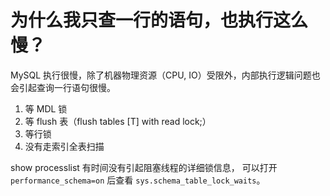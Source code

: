 # 为什么我只查一行的语句，也执行这么慢？

MySQL 执行很慢，除了机器物理资源（CPU, IO）受限外，内部执行逻辑问题也会引起查询一行语句很慢。

1. 等 MDL 锁
1. 等 flush 表（flush tables [T] with read lock;）
1. 等行锁
1. 没有走索引全表扫描

show processlist 有时间没有引起阻塞线程的详细锁信息，
可以打开 `performance_schema=on` 后查看 `sys.schema_table_lock_waits`。
